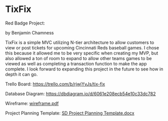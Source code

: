 # TixFix
Red Badge Project:

by Benjamin Chamness

TixFix is a simple MVC utilizing N-tier architecture to allow customers to view or post tickets for upcoming Cincinnati Reds baseball games.  I chose this because it allowed me to be very specific when creating my MVP, but also allowed a ton of room to expand to allow other teams games to be viewed as well as completing a transaction function to make the app complete. I look forward to expanding this project in the future to see how in depth it can go.

Trello Board: https://trello.com/b/rjwjYvJs/tix-fix

Database Diagram: https://dbdiagram.io/d/6061e208ecb54e10c33dc782

Wireframe: [wireframe.pdf](https://github.com/Benjamin-Chamness/TixFix/files/6297004/wireframe.pdf)

Project Planning Template: [SD Project Planning Template.docx](https://github.com/Benjamin-Chamness/TixFix/files/6297084/SD.Project.Planning.Template.docx)



